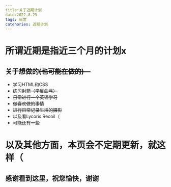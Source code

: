```yaml
---
title:关于近期计划
date:2022.8.25
tags: 日常
catehories: 近期计划
---
```


# 所谓近期是指近三个月的计划x

## 关于想做的~~(也可能在做的)~~—
- 学习HTML和CSS
- 练习射箭~~（学反曲弓）~~
- ~~日常进行一个英语学习~~
- ~~做喜欢做的事情~~
- ~~进行日常记录生活的摄影~~
- 以及看Lycoris Recoil（
- ~~可能还有一些~~

# 以及其他方面，本页会不定期更新，就这样（
## 感谢看到这里，祝您愉快，谢谢